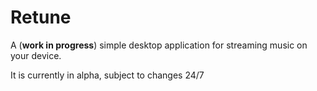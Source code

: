 # Retune

A (**work in progress**) simple desktop application for streaming music on your device.

It is currently in alpha, subject to changes 24/7
